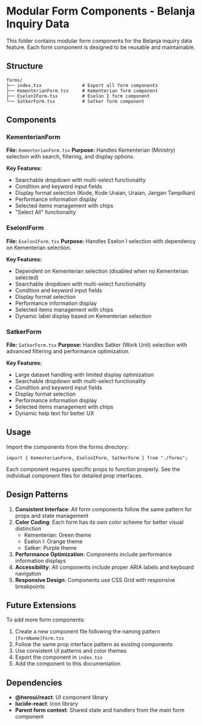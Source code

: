# Modular Form Components - Belanja Inquiry Data

This folder contains modular form components for the Belanja inquiry data feature. Each form component is designed to be reusable and maintainable.

## Structure

```
forms/
├── index.tsx               # Export all form components
├── KementerianForm.tsx     # Kementerian form component
├── EselonIForm.tsx         # Eselon I form component
└── SatkerForm.tsx          # Satker form component
```

## Components

### KementerianForm

**File:** `KementerianForm.tsx`
**Purpose:** Handles Kementerian (Ministry) selection with search, filtering, and display options.

**Key Features:**

- Searchable dropdown with multi-select functionality
- Condition and keyword input fields
- Display format selection (Kode, Kode Uraian, Uraian, Jangan Tampilkan)
- Performance information display
- Selected items management with chips
- "Select All" functionality

### EselonIForm

**File:** `EselonIForm.tsx`
**Purpose:** Handles Eselon I selection with dependency on Kementerian selection.

**Key Features:**

- Dependent on Kementerian selection (disabled when no Kementerian selected)
- Searchable dropdown with multi-select functionality
- Condition and keyword input fields
- Display format selection
- Performance information display
- Selected items management with chips
- Dynamic label display based on Kementerian selection

### SatkerForm

**File:** `SatkerForm.tsx`
**Purpose:** Handles Satker (Work Unit) selection with advanced filtering and performance optimization.

**Key Features:**

- Large dataset handling with limited display optimization
- Searchable dropdown with multi-select functionality
- Condition and keyword input fields
- Display format selection
- Performance information display
- Selected items management with chips
- Dynamic help text for better UX

## Usage

Import the components from the forms directory:

```tsx
import { KementerianForm, EselonIForm, SatkerForm } from "./forms";
```

Each component requires specific props to function properly. See the individual component files for detailed prop interfaces.

## Design Patterns

1. **Consistent Interface**: All form components follow the same pattern for props and state management
2. **Color Coding**: Each form has its own color scheme for better visual distinction
   - Kementerian: Green theme
   - Eselon I: Orange theme
   - Satker: Purple theme
3. **Performance Optimization**: Components include performance information displays
4. **Accessibility**: All components include proper ARIA labels and keyboard navigation
5. **Responsive Design**: Components use CSS Grid with responsive breakpoints

## Future Extensions

To add more form components:

1. Create a new component file following the naming pattern `[FormName]Form.tsx`
2. Follow the same prop interface pattern as existing components
3. Use consistent UI patterns and color themes
4. Export the component in `index.tsx`
5. Add the component to this documentation

## Dependencies

- **@heroui/react**: UI component library
- **lucide-react**: Icon library
- **Parent form context**: Shared state and handlers from the main form component
